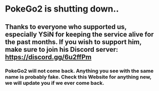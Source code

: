 # PokeGo2 is shutting down..
## Thanks to everyone who supported us, especially YSiN for keeping the service alive for the past months. If you wish to support him, make sure to join his Discord server: https://discord.gg/6u2ffPm
### PokeGo2 will not come back. Anything you see with the same name is probably fake. Check this Website for anything new, we will update you if we ever come back.
